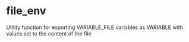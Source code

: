 # file_env
Utility function for exporting VARIABLE_FILE variables as VARIABLE with values set to the content of the file
